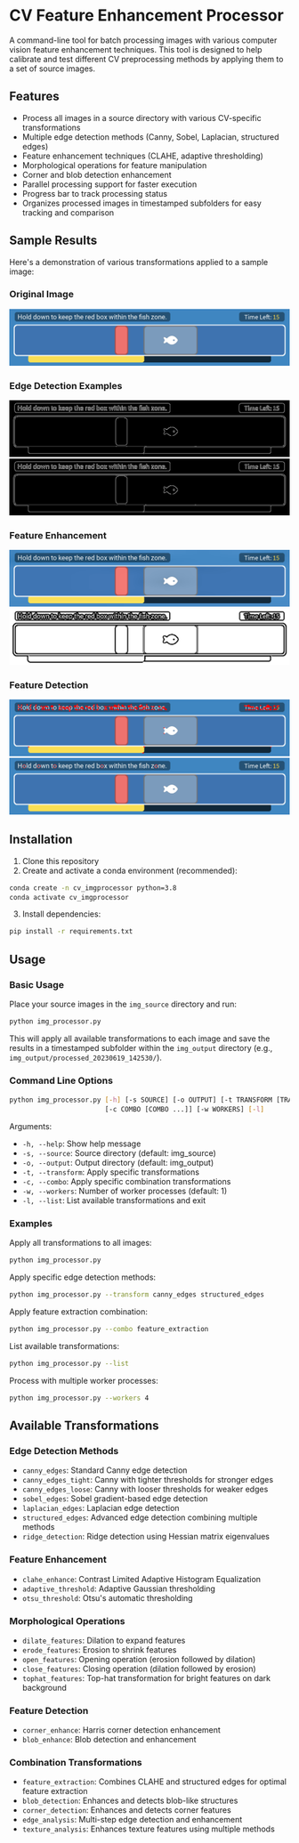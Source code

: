 # CV Feature Enhancement Processor

A command-line tool for batch processing images with various computer vision feature enhancement techniques. This tool is designed to help calibrate and test different CV preprocessing methods by applying them to a set of source images.

## Features

- Process all images in a source directory with various CV-specific transformations
- Multiple edge detection methods (Canny, Sobel, Laplacian, structured edges)
- Feature enhancement techniques (CLAHE, adaptive thresholding)
- Morphological operations for feature manipulation
- Corner and blob detection enhancement
- Parallel processing support for faster execution
- Progress bar to track processing status
- Organizes processed images in timestamped subfolders for easy tracking and comparison

## Sample Results

Here's a demonstration of various transformations applied to a sample image:

### Original Image
![Sample Image](img_source/sampleimg.png)

### Edge Detection Examples
![Canny Edges](img_output/processed_19700000_000000/sampleimg_canny_edges.png)
![Structured Edges](img_output/processed_19700000_000000/sampleimg_structured_edges.png)

### Feature Enhancement
![CLAHE Enhanced](img_output/processed_19700000_000000/sampleimg_clahe_enhance.png)
![Adaptive Threshold](img_output/processed_19700000_000000/sampleimg_adaptive_threshold.png)

### Feature Detection
![Corner Detection](img_output/processed_19700000_000000/sampleimg_corner_enhance.png)
![Blob Detection](img_output/processed_19700000_000000/sampleimg_blob_enhance.png)

## Installation

1. Clone this repository
2. Create and activate a conda environment (recommended):
```bash
conda create -n cv_imgprocessor python=3.8
conda activate cv_imgprocessor
```
3. Install dependencies:
```bash
pip install -r requirements.txt
```

## Usage

### Basic Usage

Place your source images in the `img_source` directory and run:

```bash
python img_processor.py
```

This will apply all available transformations to each image and save the results in a timestamped subfolder within the `img_output` directory (e.g., `img_output/processed_20230619_142530/`).

### Command Line Options

```bash
python img_processor.py [-h] [-s SOURCE] [-o OUTPUT] [-t TRANSFORM [TRANSFORM ...]]
                        [-c COMBO [COMBO ...]] [-w WORKERS] [-l]
```

Arguments:
- `-h, --help`: Show help message
- `-s, --source`: Source directory (default: img_source)
- `-o, --output`: Output directory (default: img_output)
- `-t, --transform`: Apply specific transformations
- `-c, --combo`: Apply specific combination transformations
- `-w, --workers`: Number of worker processes (default: 1)
- `-l, --list`: List available transformations and exit

### Examples

Apply all transformations to all images:
```bash
python img_processor.py
```

Apply specific edge detection methods:
```bash
python img_processor.py --transform canny_edges structured_edges
```

Apply feature extraction combination:
```bash
python img_processor.py --combo feature_extraction
```

List available transformations:
```bash
python img_processor.py --list
```

Process with multiple worker processes:
```bash
python img_processor.py --workers 4
```

## Available Transformations

### Edge Detection Methods
- `canny_edges`: Standard Canny edge detection
- `canny_edges_tight`: Canny with tighter thresholds for stronger edges
- `canny_edges_loose`: Canny with looser thresholds for weaker edges
- `sobel_edges`: Sobel gradient-based edge detection
- `laplacian_edges`: Laplacian edge detection
- `structured_edges`: Advanced edge detection combining multiple methods
- `ridge_detection`: Ridge detection using Hessian matrix eigenvalues

### Feature Enhancement
- `clahe_enhance`: Contrast Limited Adaptive Histogram Equalization
- `adaptive_threshold`: Adaptive Gaussian thresholding
- `otsu_threshold`: Otsu's automatic thresholding

### Morphological Operations
- `dilate_features`: Dilation to expand features
- `erode_features`: Erosion to shrink features
- `open_features`: Opening operation (erosion followed by dilation)
- `close_features`: Closing operation (dilation followed by erosion)
- `tophat_features`: Top-hat transformation for bright features on dark background

### Feature Detection
- `corner_enhance`: Harris corner detection enhancement
- `blob_enhance`: Blob detection and enhancement

### Combination Transformations
- `feature_extraction`: Combines CLAHE and structured edges for optimal feature extraction
- `blob_detection`: Enhances and detects blob-like structures
- `corner_detection`: Enhances and detects corner features
- `edge_analysis`: Multi-step edge detection and enhancement
- `texture_analysis`: Enhances texture features using multiple methods 